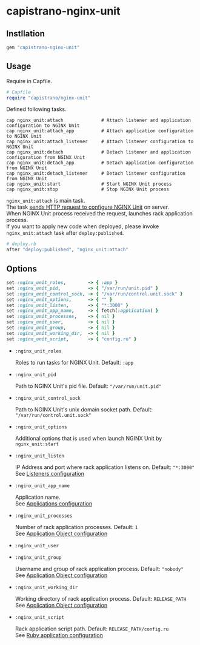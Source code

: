 # capistrano-nginx-unit

## Instllation

```rb
gem "capistrano-nginx-unit"
```

## Usage

Require in Capfile.

```rb
# Capfile
require "capistrano/nginx-unit"
```

Defined following tasks.

```
cap nginx_unit:attach              # Attach listener and application configuration to NGINX Unit
cap nginx_unit:attach_app          # Attach application configuration to NGINX Unit
cap nginx_unit:attach_listener     # Attach listener configuration to NGINX Unit
cap nginx_unit:detach              # Detach listener and application configuration from NGINX Unit
cap nginx_unit:detach_app          # Detach application configuration from NGINX Unit
cap nginx_unit:detach_listener     # Detach listener configuration from NGINX Unit
cap nginx_unit:start               # Start NGINX Unit process
cap nginx_unit:stop                # Stop NGINX Unit process
```

`nginx_unit:attach` is main task.  
The task [sends HTTP request to configure NGINX Unit](http://unit.nginx.org/configuration/) on server.  
When NGINX Unit process received the request, launches rack application process.  
If you want to apply new code when deployed, please invoke `nginx_unit:attach` task after `deploy:published`.

```rb
# deploy.rb
after "deploy:published", "nginx_unit:attach"
```

## Options

```rb
set :nginx_unit_roles,        -> { :app }
set :nginx_unit_pid,          -> { "/var/run/unit.pid" }
set :nginx_unit_control_sock, -> { "/var/run/control.unit.sock" }
set :nginx_unit_options,      -> { "" }
set :nginx_unit_listen,       -> { "*:3000" }
set :nginx_unit_app_name,     -> { fetch(:application) }
set :nginx_unit_processes,    -> { nil }
set :nginx_unit_user,         -> { nil }
set :nginx_unit_group,        -> { nil }
set :nginx_unit_working_dir,  -> { nil }
set :nginx_unit_script,       -> { "config.ru" }
```

 - `:nginx_unit_roles`
   
   Roles to run tasks for NGINX Unit. Default: `:app`

 - `:nginx_unit_pid`
   
   Path to NGINX Unit's pid file. Default: `"/var/run/unit.pid"`

 - `:nginx_unit_control_sock`

   Path to NGINX Unit's unix domain socket path. Default: `"/var/run/control.unit.sock"`

 - `:nginx_unit_options`

   Additional options that is used when launch NGINX Unit by `nginx_unit:start`

 - `:nginx_unit_listen`
  
   IP Address and port where rack application listens on. Default: `"*:3000"`    
   See [Listeners configuration](https://unit.nginx.org/configuration/#listeners)

 - `:nginx_unit_app_name`

   Application name.  
   See [Applications configuration](https://unit.nginx.org/configuration/#applications)

 - `:nginx_unit_processes`
   
   Number of rack application processes. Default: `1`  
   See [Application Object configuration](https://unit.nginx.org/configuration/#application-objects)

 - `:nginx_unit_user`
 - `:nginx_unit_group`

   Username and group of rack application process. Default: `"nobody"`  
   See [Application Object configuration](https://unit.nginx.org/configuration/#application-objects)

 - `:nginx_unit_working_dir`

   Working directory of rack application process. Default: `RELEASE_PATH`  
   See [Application Object configuration](https://unit.nginx.org/configuration/#application-objects)

 - `:nginx_unit_script`

   Rack application script path. Default: `RELEASE_PATH/config.ru`  
   See [Ruby application configuration](https://unit.nginx.org/configuration/#ruby-application)
   